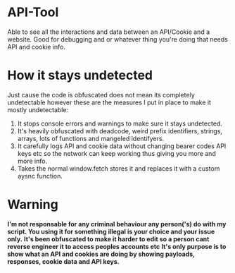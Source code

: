 # API-Tool
Able to see all the interactions and data between an API/Cookie and a website. Good for debugging and or whatever thing you're doing that needs API and cookie info.

# How it stays undetected
Just cause the code is obfuscated does not mean its completely undetectable however these are the measures I put in place to make it mostly undetectable:

1. It stops console errors and warnings to make sure it stays undetected. 
2. It's heavily obfuscated with deadcode, weird prefix identifiers, strings, arrays, lots of functions and mangeled identifyers.
3. It carefully logs API and cookie data without changing bearer codes API keys etc so the network can keep working thus giving you more and more info.
4. Takes the normal window.fetch stores it and replaces it with a custom aysnc function.

# Warning
**I'm not responsable for any criminal behaviour any person('s) do with my script. You using it for something illegal is your choice and your issue only.**
**It's been obfuscated to make it harder to edit so a person cant reverse engineer it to access peoples accounts etc**
**It's only purpose is to show what an API and cookies are doing by showing payloads, responses, cookie data and API keys.**
